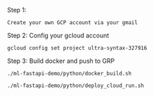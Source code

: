 Step 1:

`Create your own GCP account via your gmail `

Step 2: Config your gcloud account

`gcloud config set project ultra-syntax-327916`

Step 3: Build docker and push to GRP

`./ml-fastapi-demo/python/docker_build.sh`

`./ml-fastapi-demo/python/deploy_cloud_run.sh`
